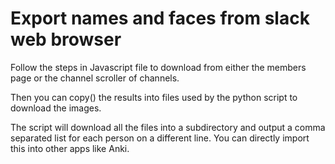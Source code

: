 # Export names and faces from slack web browser

Follow the steps in Javascript file to download from either the members page or the channel scroller of channels. 

Then you can copy() the results into files used by the python script to download the images.

The script will download all the files into a subdirectory and output a comma separated list for each person on a different line. You can directly import this into other apps like Anki. 
